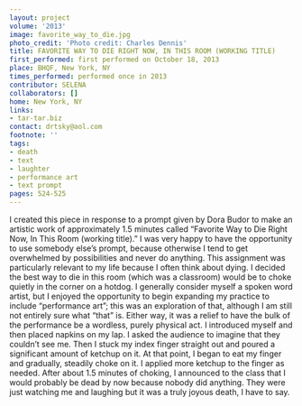 ```yaml
---
layout: project
volume: '2013'
image: favorite_way_to_die.jpg
photo_credit: 'Photo credit: Charles Dennis'
title: FAVORITE WAY TO DIE RIGHT NOW, IN THIS ROOM (WORKING TITLE)
first_performed: first performed on October 18, 2013
place: BHQF, New York, NY
times_performed: performed once in 2013
contributor: SELENA
collaborators: []
home: New York, NY
links:
- tar-tar.biz
contact: drtsky@aol.com
footnote: ''
tags:
- death
- text
- laughter
- performance art
- text prompt
pages: 524-525
---
```


I created this piece in response to a prompt given by Dora Budor to make an artistic work of approximately 1.5 minutes called “Favorite Way to Die Right Now, In This Room (working title).” I was very happy to have the opportunity to use somebody else’s prompt, because otherwise I tend to get overwhelmed by possibilities and never do anything. This assignment was particularly relevant to my life because I often think about dying. I decided the best way to die in this room (which was a classroom) would be to choke quietly in the corner on a hotdog. I generally consider myself a spoken word artist, but I enjoyed the opportunity to begin expanding my practice to include “performance art”; this was an exploration of that, although I am still not entirely sure what “that” is. Either way, it was a relief to have the bulk of the performance be a wordless, purely physical act. I introduced myself and then placed napkins on my lap. I asked the audience to imagine that they couldn’t see me. Then I stuck my index finger straight out and poured a significant amount of ketchup on it. At that point, I began to eat my finger and gradually, steadily choke on it. I applied more ketchup to the finger as needed. After about 1.5 minutes of choking, I announced to the class that I would probably be dead by now because nobody did anything. They were just watching me and laughing but it was a truly joyous death, I have to say.
